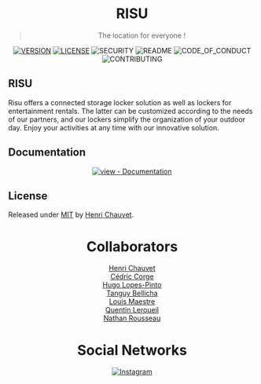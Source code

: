 <div align="center">

# RISU <br>

> The location for everyone !

[![VERSION](https://img.shields.io/github/tag/h-chauvet/RISU?include_prereleases=&sort=semver&color=blue)](https://github.com/h-chauvet/RISU/releases/)
[![LICENSE](https://img.shields.io/badge/License-MIT-blue)](#license)
![SECURITY](https://img.shields.io/badge/Security-up%20to%20date-brightgreen.svg)
![README](https://img.shields.io/badge/README-up%20to%20date-brightgreen.svg)
![CODE_OF_CONDUCT](https://img.shields.io/badge/Code%20of%20Conduct-up%20to%20date-brightgreen.svg)
![CONTRIBUTING](https://img.shields.io/badge/Contributing-up%20to%20date-brightgreen.svg)


</div>

## RISU

Risu offers a connected storage locker solution as well as lockers for entertainment rentals. 
The latter can be customized according to the needs of our partners, and our lockers simplify the 
organization of your outdoor day. Enjoy your activities at any time with our innovative solution.

<div align="center">

</div>

## Documentation

<div align="center">

[![view - Documentation](https://img.shields.io/badge/view-Documentation-blue?style=for-the-badge)](/docs/ "Go to project documentation")

</div>

## License

Released under [MIT](/LICENSE) by [Henri Chauvet](https://github.com/h-chauvet).

<div align="center">
  
# Collaborators <br>

[Henri Chauvet](https://github.com/h-chauvet) <br>
[Cédric Corge](https://github.com/CedricCORGE) <br>
[Hugo Lopes-Pinto](https://github.com/hugolopespinto) <br>
[Tanguy Bellicha](https://github.com/tbellicha) <br>
[Louis Maestre](https://github.com/Louismaestre) <br>
[Quentin Leroueil](https://github.com/invpuppet) <br>
[Nathan Rousseau](https://github.com/31Nathan)
</div>

<div align="center">
  
# Social Networks <br>
[![Instagram](https://img.shields.io/badge/Instagram-E4405F?style=for-the-badge&logo=instagram&logoColor=white)](https://instagram.com/risu_off/)
</div>

